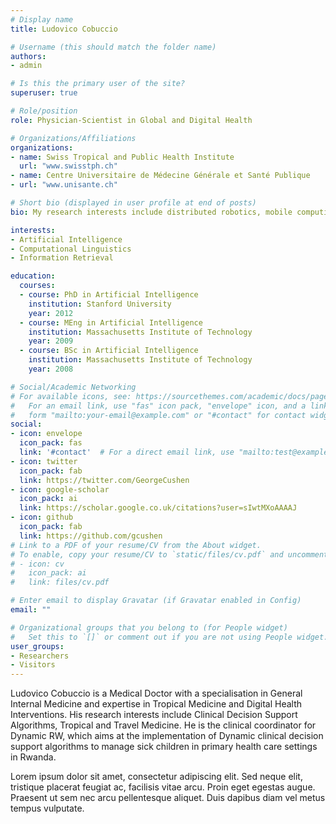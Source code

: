 ```yaml
---
# Display name
title: Ludovico Cobuccio

# Username (this should match the folder name)
authors:
- admin

# Is this the primary user of the site?
superuser: true

# Role/position
role: Physician-Scientist in Global and Digital Health

# Organizations/Affiliations
organizations:
- name: Swiss Tropical and Public Health Institute
  url: "www.swisstph.ch"
- name: Centre Universitaire de Médecine Générale et Santé Publique 
- url: "www.unisante.ch"

# Short bio (displayed in user profile at end of posts)
bio: My research interests include distributed robotics, mobile computing and programmable matter.

interests:
- Artificial Intelligence
- Computational Linguistics
- Information Retrieval

education:
  courses:
  - course: PhD in Artificial Intelligence
    institution: Stanford University
    year: 2012
  - course: MEng in Artificial Intelligence
    institution: Massachusetts Institute of Technology
    year: 2009
  - course: BSc in Artificial Intelligence
    institution: Massachusetts Institute of Technology
    year: 2008

# Social/Academic Networking
# For available icons, see: https://sourcethemes.com/academic/docs/page-builder/#icons
#   For an email link, use "fas" icon pack, "envelope" icon, and a link in the
#   form "mailto:your-email@example.com" or "#contact" for contact widget.
social:
- icon: envelope
  icon_pack: fas
  link: '#contact'  # For a direct email link, use "mailto:test@example.org".
- icon: twitter
  icon_pack: fab
  link: https://twitter.com/GeorgeCushen
- icon: google-scholar
  icon_pack: ai
  link: https://scholar.google.co.uk/citations?user=sIwtMXoAAAAJ
- icon: github
  icon_pack: fab
  link: https://github.com/gcushen
# Link to a PDF of your resume/CV from the About widget.
# To enable, copy your resume/CV to `static/files/cv.pdf` and uncomment the lines below.
# - icon: cv
#   icon_pack: ai
#   link: files/cv.pdf

# Enter email to display Gravatar (if Gravatar enabled in Config)
email: ""

# Organizational groups that you belong to (for People widget)
#   Set this to `[]` or comment out if you are not using People widget.
user_groups:
- Researchers
- Visitors
---
```


Ludovico Cobuccio is a Medical Doctor with a specialisation in General Internal Medicine and expertise in Tropical Medicine and Digital Health Interventions. His research interests include Clinical Decision Support Algorithms, Tropical and Travel Medicine. He is the clinical coordinator for Dynamic RW, which aims at the implementation of Dynamic clinical decision support algorithms to manage sick children in primary health care settings in Rwanda.

Lorem ipsum dolor sit amet, consectetur adipiscing elit. Sed neque elit, tristique placerat feugiat ac, facilisis vitae arcu. Proin eget egestas augue. Praesent ut sem nec arcu pellentesque aliquet. Duis dapibus diam vel metus tempus vulputate.
